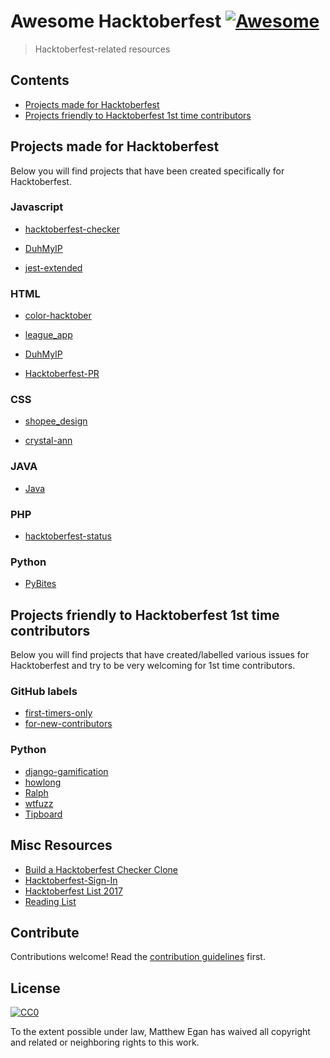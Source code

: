 # Awesome Hacktoberfest [![Awesome](https://cdn.rawgit.com/sindresorhus/awesome/d7305f38d29fed78fa85652e3a63e154dd8e8829/media/badge.svg)](https://github.com/sindresorhus/awesome)

> Hacktoberfest-related resources


## Contents

- [Projects made for Hacktoberfest](#projects-made-for-hacktoberfest)
- [Projects friendly to Hacktoberfest 1st time contributors](#projects-friendly-to-hacktoberfest-1st-time-contributors)


## Projects made for Hacktoberfest

Below you will find projects that have been created specifically for Hacktoberfest.

### Javascript

- [hacktoberfest-checker](https://github.com/jenkoian/hacktoberfest-checker)

- [DuhMyIP](https://github.com/thedmeyer/DuhMyIP)

- [jest-extended](https://github.com/mattphillips/jest-extended)

### HTML

- [color-hacktober](https://github.com/PAPERPANKS/color-hacktober)

- [league_app](https://github.com/connorphee/league_app)

- [DuhMyIP](https://github.com/thedmeyer/DuhMyIP)

- [Hacktoberfest-PR](https://github.com/nikhilmufc7/Hacktoberfest-PR)

### CSS

- [shopee_design](https://github.com/bluetch/shopee_design)

- [crystal-ann](https://github.com/crystal-community/crystal-ann)

### JAVA

- [Java](https://github.com/TheAlgorithms/Java)

### PHP

- [hacktoberfest-status](https://github.com/niclasleonbock/hacktoberfest-status)

### Python

- [PyBites](https://pybit.es/codechallenge38.html)

## Projects friendly to Hacktoberfest 1st time contributors

Below you will find projects that have created/labelled various issues for Hacktoberfest and try to be very welcoming for 1st time contributors.

### GitHub labels

- [first-timers-only](https://github.com/search?q=label%3Afirst-timers-only+state%3Aopen+type%3Aissue)
- [for-new-contributors](https://github.com/search?q=label%3Afor-new-contributors+state%3Aopen+type%3Aissue)

### Python

- [django-gamification](https://github.com/mattjegan/django-gamification)
- [howlong](https://github.com/mattjegan/HowLong)
- [Ralph](https://github.com/allegro/ralph)
- [wtfuzz](https://github.com/mattjegan/wtfuzz)
- [Tipboard](https://github.com/allegro/tipboard)

## Misc Resources

- [Build a Hacktoberfest Checker Clone](https://pybit.es/codechallenge38.html)
- [Hacktoberfest-Sign-In](https://github.com/Nguyen17/Hacktoberfest-Sign-In)
- [Hacktoberfest List 2017](https://github.com/FlareNetwork/Hacktober-List-2017)
- [Reading List](https://github.com/mattjegan/reading-list)

## Contribute

Contributions welcome! Read the [contribution guidelines](contributing.md) first.


## License

[![CC0](http://mirrors.creativecommons.org/presskit/buttons/88x31/svg/cc-zero.svg)](http://creativecommons.org/publicdomain/zero/1.0)

To the extent possible under law, Matthew Egan has waived all copyright and
related or neighboring rights to this work.
